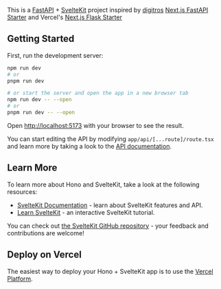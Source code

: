 This is a [FastAPI](https://fastapi.tiangolo.com/) + [SvelteKit](https://svelte.dev/docs/kit/introduction/) project inspired by [digitros](https://github.com/digitros) [Next.js FastAPI Starter](https://vercel.com/templates/next.js/nextjs-fastapi-starter) and Vercel's [Next.js Flask Starter](https://vercel.com/templates/next.js/nextjs-flask-starter)

## Getting Started

First, run the development server:

```bash
npm run dev
# or
pnpm run dev

# or start the server and open the app in a new browser tab
npm run dev -- --open
# or
pnpm run dev -- --open
```

Open [http://localhost:5173](http://localhost:5173) with your browser to see the result.

You can start editing the API by modifying `app/api/[...route]/route.tsx` and learn more by taking a look to the [API documentation](https://fastapi.tiangolo.com/).

## Learn More

To learn more about Hono and SvelteKit, take a look at the following resources:

- [SvelteKit Documentation](https://svelte.dev/docs/kit/introduction) - learn about SvelteKit features and API.
- [Learn SvelteKit](https://svelte.dev/tutorial/kit/introducing-sveltekit) - an interactive SvelteKit tutorial.

You can check out [the SvelteKit GitHub repository](https://github.com/sveltejs/kit/) - your feedback and contributions are welcome!

## Deploy on Vercel

The easiest way to deploy your Hono + SvelteKit app is to use the [Vercel Platform](https://vercel.com/templates?search=hono).
